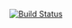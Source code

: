 [![Build Status](https://travis-ci.com/Okuhle-96/settings-learn-expessjs.svg?branch=master)](https://travis-ci.com/Okuhle-96/settings-learn-expessjs)
